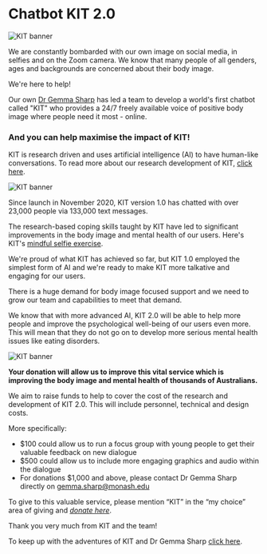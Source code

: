 # Chatbot KIT 2.0

![KIT banner](https://www.monash.edu/__data/assets/image/0007/2861926/varieties/banner.static.medium.jpg)

We are constantly bombarded with our own image on social media, in selfies and on the Zoom camera. We know that many people of all genders, ages and backgrounds are concerned about their body image.

We're here to help!

Our own [Dr Gemma Sharp](https://research.monash.edu/en/persons/gemma-sharp) has led a team to develop a world's first chatbot called "KIT" who provides a 24/7 freely available voice of positive body image where people need it most - online.

### And you can help maximise the impact of KIT!

KIT is research driven and uses artificial intelligence (AI) to have human-like conversations. To read more about our research development of KIT, [click here](https://www.jmir.org/2021/6/e27807/).

![KIT banner](https://www.monash.edu/__data/assets/image/0004/2861932/varieties/banner.static.medium.png)

Since launch in November 2020, KIT version 1.0 has chatted with over 23,000 people via 133,000 text messages.

The research-based coping skills taught by KIT have led to significant improvements in the body image and mental health of our users. Here's KIT's [mindful selfie exercise](https://www.youtube.com/watch?v=snuIhZpL-aU&amp;feature=youtu.be).

We're proud of what KIT has achieved so far, but KIT 1.0 employed the simplest form of AI and we're ready to make KIT more talkative and engaging for our users.

There is a huge demand for body image focused support and we need to grow our team and capabilities to meet that demand.

We know that with more advanced AI, KIT 2.0 will be able to help more people and improve the psychological well-being of our users even more. This will mean that they do not go on to develop more serious mental health issues like eating disorders.

![KIT banner](https://www.monash.edu/__data/assets/image/0005/2861933/varieties/banner.static.medium.jpg)

**Your donation will allow us to improve this vital service which is improving the body image and mental health of thousands of Australians.**

We aim to raise funds to help to cover the cost of the research and development of KIT 2.0. This will include personnel, technical and design costs.

More specifically:

- $100 could allow us to run a focus group with young people to get their valuable feedback on new dialogue
- $500 could allow us to include more engaging graphics and audio within the dialogue
- For donations $1,000 and above, please contact Dr Gemma Sharp directly on <a href="mailto:gemma.sharp@monash.edu">gemma.sharp@monash.edu</a>

To give to this valuable service, please mention “KIT” in the “my choice” area of giving and [_donate here_](https://alumni-friends.monash.edu/ascendportal/s/maprc).

Thank you very much from KIT and the team!

To keep up with the adventures of KIT and Dr Gemma Sharp [click here](https://twitter.com/gemmasharp11).


<script src="https://www.gstatic.com/dialogflow-console/fast/messenger-cx/bootstrap.js?v=1"></script>
<df-messenger df-cx="true" location="australia-southeast1" chat-title="KIT 2.0" chat-icon="https://d3gu1620mcm00t.cloudfront.net/images/chattokit-36px.png" agent-id="b975dd3f-8aaa-4873-894e-005afbfd9d6c" language-code="en">
</df-messenger>
